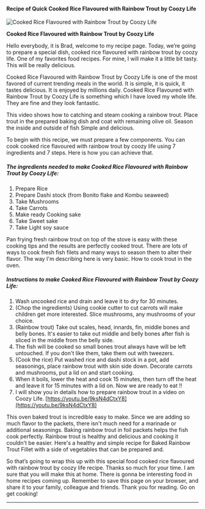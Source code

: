             

#### Recipe of Quick Cooked Rice Flavoured with Rainbow Trout by Coozy Life

![Cooked Rice Flavoured with Rainbow Trout by Coozy Life](https://img-global.cpcdn.com/recipes/ca1f3994dac9b294/751x532cq70/cooked-rice-flavoured-with-rainbow-trout-by-coozy-life-recipe-main-photo.jpg)

**Cooked Rice Flavoured with Rainbow Trout by Coozy Life**

Hello everybody, it is Brad, welcome to my recipe page. Today, we’re going to prepare a special dish, cooked rice flavoured with rainbow trout by coozy life. One of my favorites food recipes. For mine, I will make it a little bit tasty. This will be really delicious.

Cooked Rice Flavoured with Rainbow Trout by Coozy Life is one of the most favored of current trending meals in the world. It is simple, it is quick, it tastes delicious. It is enjoyed by millions daily. Cooked Rice Flavoured with Rainbow Trout by Coozy Life is something which I have loved my whole life. They are fine and they look fantastic.

This video shows how to catching and steam cooking a rainbow trout. Place trout in the prepared baking dish and coat with remaining olive oil. Season the inside and outside of fish Simple and delicious.

To begin with this recipe, we must prepare a few components. You can cook cooked rice flavoured with rainbow trout by coozy life using 7 ingredients and 7 steps. Here is how you can achieve that.

##### The ingredients needed to make Cooked Rice Flavoured with Rainbow Trout by Coozy Life:

1.  Prepare Rice
2.  Prepare Dashi stock (from Bonito flake and Kombu seaweed)
3.  Take Mushrooms
4.  Take Carrots
5.  Make ready Cooking sake
6.  Take Sweet sake
7.  Take Light soy sauce

Pan frying fresh rainbow trout on top of the stove is easy with these cooking tips and the results are perfectly cooked trout. There are lots of ways to cook fresh fish filets and many ways to season them to alter their flavor. The way I'm describing here is very basic. How to cook trout in the oven.

##### Instructions to make Cooked Rice Flavoured with Rainbow Trout by Coozy Life:

1.  Wash uncooked rice and drain and leave it to dry for 30 minutes.
2.  (Chop the ingredients) Using cookie cutter to cut carrots will make children get more interested. Slice mushrooms, any mushrooms of your choice.
3.  (Rainbow trout) Take out scales, head, innards, fin, middle bones and belly bones. It's easier to take out middle and belly bones after fish is sliced in the middle from the belly side.
4.  The fish will be cooked so small bones trout always have will be left untouched. If you don't like them, take them out with tweezers.
5.  (Cook the rice) Put washed rice and dashi stock in a pot, add seasonings, place rainbow trout with skin side down. Decorate carrots and mushrooms, put a lid on and start cooking.
6.  When it boils, lower the heat and cook 15 minutes, then turn off the heat and leave it for 15 minutes with a lid on. Now we are ready to eat !!
7.  I will show you in details how to prepare rainbow trout in a video on Coozy Life. [https://youtu.be/9ksN4dCtxY8](https://youtu.be/9ksN4dCtxY8)

This oven baked trout is incredible easy to make. Since we are adding so much flavor to the packets, there isn't much need for a marinade or additional seasonings. Baking rainbow trout in foil packets helps the fish cook perfectly. Rainbow trout is healthy and delicious and cooking it couldn't be easier. Here's a healthy and simple recipe for Baked Rainbow Trout Fillet with a side of vegetables that can be prepared and.

So that’s going to wrap this up with this special food cooked rice flavoured with rainbow trout by coozy life recipe. Thanks so much for your time. I am sure that you will make this at home. There is gonna be interesting food in home recipes coming up. Remember to save this page on your browser, and share it to your family, colleague and friends. Thank you for reading. Go on get cooking!

* * *